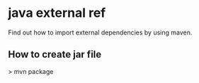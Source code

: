 # java external ref

Find out how to import external dependencies by using maven.

## How to create jar file
\> mvn package
